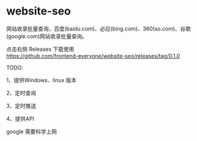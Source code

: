 # website-seo
网站收录批量查询，百度(baidu.com)、必应(bing.com)、360(so.com)、谷歌(google.com)网站收录批量查询。

点击右侧 Releases 下载使用  
https://github.com/frontend-everyone/website-seo/releases/tag/0.1.0  

TODO:  

  1、提供Windows、linux 版本

  2、定时查询  
  
  3、定时推送  
  
  4、提供API  
  
google 需要科学上网
  

